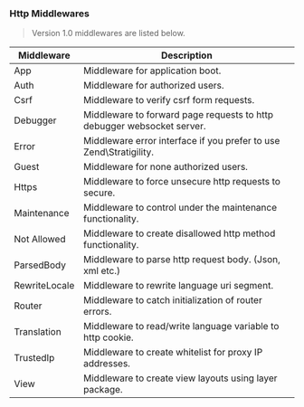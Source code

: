 
### Http Middlewares

> Version 1.0 middlewares are listed below.

<table>
    <thead>
        <tr>
            <th>Middleware</th>
            <th>Description</th>
        </tr>
    </thead>
    <tbody>
        <tr>
            <td>App</td>
            <td>Middleware for application boot.</td>
        </tr>
        <tr>
            <td>Auth</td>
            <td>Middleware for authorized users.</td>
        </tr>
        <tr>
            <td>Csrf</td>
            <td>Middleware to verify csrf form requests.</td>
        </tr>
        <tr>
            <td>Debugger</td>
            <td>Middleware to forward page requests to http debugger websocket server.</td>
        </tr>
        <tr>
            <td>Error</td>
            <td>Middleware error interface if you prefer to use Zend\Stratigility.</td>
        </tr>
        <tr>
            <td>Guest</td>
            <td>Middleware for none authorized users.</td>
        </tr>
        <tr>
            <td>Https</td>
            <td>Middleware to force unsecure http requests to secure.</td>
        </tr>
        <tr>
            <td>Maintenance</td>
            <td>Middleware to control under the maintenance functionality.</td>
        </tr>
        <tr>
            <td>Not Allowed</td>
            <td>Middleware to create disallowed http method functionality.</td>
        </tr>
        <tr>
            <td>ParsedBody</td>
            <td>Middleware to parse http request body. (Json, xml etc.)</td>
        </tr>
        <tr>
            <td>RewriteLocale</td>
            <td>Middleware to rewrite language uri segment.</td>
        </tr>
        <tr>
            <td>Router</td>
            <td>Middleware to catch initialization of router errors.</td>
        </tr>
        <tr>
            <td>Translation</td>
            <td>Middleware to read/write language variable to http cookie.</td>
        </tr>
        <tr>
            <td>TrustedIp</td>
            <td>Middleware to create whitelist for proxy IP addresses.</td>
        </tr>
        <tr>
            <td>View</td>
            <td>Middleware to create view layouts using layer package.</td>
        </tr>
    </tbody>
</table>
